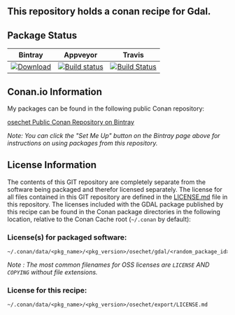 This repository holds a conan recipe for Gdal.
---

## Package Status

| Bintray | Appveyor | Travis |
|---------|-----------|--------|
|[ ![Download](https://api.bintray.com/packages/osechet/public-conan/GDAL:osechet/images/download.svg?version=1.11.1:testing) ](https://bintray.com/osechet/public-conan/GDAL:osechet/1.11.1:testing/link)|[![Build status](https://ci.appveyor.com/api/projects/status/github/osechet/conan-gdal?svg=true)](https://ci.appveyor.com/project/osechet/conan-gdal)|[![Build Status](https://travis-ci.org/osechet/conan-gdal.svg?branch=testing/1.11.1)](https://travis-ci.org/osechet/conan-gdal)|

## Conan.io Information

My packages can be found in the following public Conan repository:

[osechet Public Conan Repository on Bintray](https://bintray.com/osechet/public-conan)

*Note: You can click the "Set Me Up" button on the Bintray page above for instructions on using packages from this repository.*

## License Information

The contents of this GIT repository are completely separate from the software being packaged and therefor licensed separately.  The license for all files contained in this GIT repository are defined in the [LICENSE.md](LICENSE.md) file in this repository.  The licenses included with the GDAL package published by this recipe can be found in the Conan package directories in the following location, relative to the Conan Cache root (`~/.conan` by default):

### License(s) for packaged software:

    ~/.conan/data/<pkg_name>/<pkg_version>/osechet/gdal/<random_package_id>/<LICENSE_FILES_HERE>

*Note :   The most common filenames for OSS licenses are `LICENSE` AND `COPYING` without file extensions.*

### License for this recipe:

    ~/.conan/data/<pkg_name>/<pkg_version>/osechet/export/LICENSE.md
